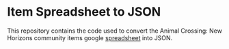 # Item Spreadsheet to JSON

This repository contains the code used to convert the Animal Crossing: New Horizons community items
google [spreadsheet](https://docs.google.com/spreadsheets/d/13d_LAJPlxMa_DubPTuirkIV4DERBMXbrWQsmSh8ReK4/edit?usp=sharing) into JSON.

